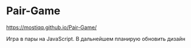 # Pair-Game

https://mostiqq.github.io/Pair-Game/

Игра в пары на JavaScript. В дальнейшем планирую обновить дизайн
